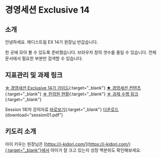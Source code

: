 # 경영세션 Exclusive 14

## 소개
안녕하세요. 메디스트림 EX 14기 원장님 반갑습니다.

한 곳에 모아 볼 수 있도록 준비했습니다.
브라우저 창의 갯수를 줄일 수 있습니다.
전체 문서에서 필요한 부분만 검색할 수 있습니다.


## 지표관리 및 과제 링크
[☆ 경영세션 Exclusive 14기 가이드](https://www.notion.so/medistreammembers/EXCLUSIVE-14-2092c3561c0d80d4b231e00cafe0eef9){:target="_blank"}
[★ 경영세션 컨텐츠](https://docs.google.com/spreadsheets/d/16KPYoinwcmkNUkWcjrL5ieUDynu1qSZ3-xy_U7n_0HE/edit?gid=1997057029#gid=1997057029){:target="_blank"}
[☆ 한의원 현황](https://www.notion.so/medistreammembers/EX-14-2092c3561c0d818b9db9fbb20a63526b?source=copy_link#2092c3561c0d8188bcbdf79e0926001c){:target="_blank"}
[☆ 과제 수행 링크](https://www.notion.so/medistreammembers/EX-14-2092c3561c0d818b9db9fbb20a63526b?source=copy_link#2092c3561c0d811eb1cdc1c7c41a6c7e){:target="_blank"}

Session 1회차 강의자료 [바로보기](/downloads/session01.pdf){:target="_blank"} [다운로드](/downloads/session01.pdf){download="session01.pdf"}

## 키도리 소개
아이 키우는 원장님은 [https://i-kidori.com/](https://i-kidori.com/){:target="_blank"}에서 아이가 잘 크고 있는지 성장 백분위도 확인해보세요.
